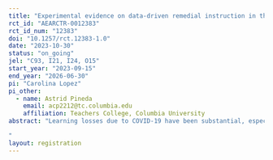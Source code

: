 ```yaml
---
title: "Experimental evidence on data-driven remedial instruction in the Dominican Republic"
rct_id: "AEARCTR-0012383"
rct_id_num: "12383"
doi: "10.1257/rct.12383-1.0"
date: "2023-10-30"
status: "on_going"
jel: "C93, I21, I24, O15"
start_year: "2023-09-15"
end_year: "2026-06-30"
pi: "Carolina Lopez"
pi_other:
  - name: Astrid Pineda
    email: acp2212@tc.columbia.edu
    affiliation: Teachers College, Columbia University
abstract: "Learning losses due to COVID-19 have been substantial, especially for students coming from low socioeconomic backgrounds, further worsening existing learning deficits in many developing countries. To address these losses, the use of tutoring and computer-assisted instruction holds promise for accelerating learning recovery. However, there is limited knowledge on how education systems can effectively implement these approaches at scale. Computer adaptive learning (CAL) softwares are particularly noteworthy for their ability to cater to students' individual learning levels. However, most evidence on CAL is based on after-school settings and primary-school-aged children, making it challenging to extrapolate to older students or in-school settings. Tutoring, while effective, faces scalability challenges due to cost and availability of qualified tutors. In this proof-of-concept, we aim to evaluate an in-school intervention combining CAL with group tutoring as a potentially more scalable alternative to  accelerate learning recovery among teenagers. Moreover, we aim to generate evidence on whether using CAL-generated data for targeted tutoring and teacher support can lead to better student outcomes. We plan to use in-depth data, including on teaching practices and teachers’ time use, to investigate the underlying mechanisms behind the observed changes.
"
layout: registration
---
```


